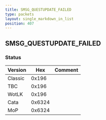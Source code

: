 ```yaml
---
title: SMSG_QUESTUPDATE_FAILED
type: packets
layout: single_markdown_in_list
position: 407
---
```


## SMSG_QUESTUPDATE_FAILED

### Status

Version    | Hex        | Comment
---------- | ---------- | ---------- 
Classic    | 0x196      | 
TBC        | 0x196      | 
WotLK      | 0x196      | 
Cata       | 0x6324     | 
MoP        | 0x6324     | 